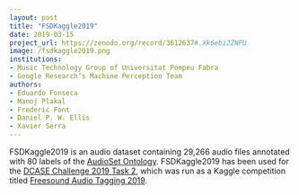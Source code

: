 ```yaml
---
layout: post
title: "FSDKaggle2019"
date: 2019-03-15
project_url: https://zenodo.org/record/3612637#.Xk6ebi2ZNPU
image: /fsdkaggle2019.png
institutions:
- Music Technology Group of Universitat Pompeu Fabra
- Google Research’s Machine Perception Team
authors: 
- Eduardo Fonseca
- Manoj Plakal
- Frederic Font
- Daniel P. W. Ellis
- Xavier Serra
---
```


FSDKaggle2019 is an audio dataset containing 29,266 audio files annotated with 80 labels of the [AudioSet Ontology](https://research.google.com/audioset////////ontology/index.html). FSDKaggle2019 has been used for the [DCASE Challenge 2019 Task 2](http://dcase.community/challenge2019/task-audio-tagging), which was run as a Kaggle competition titled [Freesound Audio Tagging 2019](https://www.kaggle.com/c/freesound-audio-tagging-2019).


